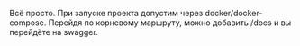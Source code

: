
Всё просто.
При запуске проекта допустим через docker/docker-compose.
Перейдя по корневому маршруту, можно добавить /docs и вы 
перейдёте на swagger. 